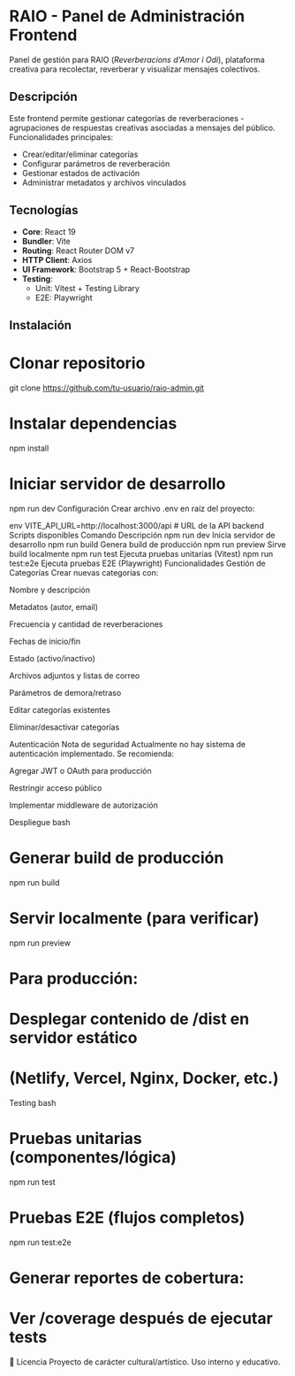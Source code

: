 # RAIO - Panel de Administración Frontend

Panel de gestión para RAIO (*Reverberacions d'Amor i Odi*), plataforma creativa para recolectar, reverberar y visualizar mensajes colectivos.
<!-- Agregar imagen real si está disponible -->

## Descripción

Este frontend permite gestionar categorías de reverberaciones - agrupaciones de respuestas creativas asociadas a mensajes del público. Funcionalidades principales:
- Crear/editar/eliminar categorías
- Configurar parámetros de reverberación
- Gestionar estados de activación
- Administrar metadatos y archivos vinculados

##  Tecnologías

- **Core**: React 19
- **Bundler**: Vite
- **Routing**: React Router DOM v7
- **HTTP Client**: Axios
- **UI Framework**: Bootstrap 5 + React-Bootstrap
- **Testing**:
  - Unit: Vitest + Testing Library
  - E2E: Playwright

##  Instalación

# Clonar repositorio
git clone https://github.com/tu-usuario/raio-admin.git

# Instalar dependencias
npm install

# Iniciar servidor de desarrollo
npm run dev
 Configuración
Crear archivo .env en raíz del proyecto:

env
VITE_API_URL=http://localhost:3000/api  # URL de la API backend
Scripts disponibles
Comando	Descripción
npm run dev	Inicia servidor de desarrollo
npm run build	Genera build de producción
npm run preview	Sirve build localmente
npm run test	Ejecuta pruebas unitarias (Vitest)
npm run test:e2e	Ejecuta pruebas E2E (Playwright)
 Funcionalidades
Gestión de Categorías
 Crear nuevas categorías con:

Nombre y descripción

Metadatos (autor, email)

Frecuencia y cantidad de reverberaciones

Fechas de inicio/fin

Estado (activo/inactivo)

Archivos adjuntos y listas de correo

Parámetros de demora/retraso

Editar categorías existentes

Eliminar/desactivar categorías

Autenticación
Nota de seguridad
Actualmente no hay sistema de autenticación implementado. Se recomienda:

Agregar JWT o OAuth para producción

Restringir acceso público

Implementar middleware de autorización

Despliegue
bash
# Generar build de producción
npm run build

# Servir localmente (para verificar)
npm run preview

# Para producción:
# Desplegar contenido de /dist en servidor estático
# (Netlify, Vercel, Nginx, Docker, etc.)
 Testing
bash
# Pruebas unitarias (componentes/lógica)
npm run test

# Pruebas E2E (flujos completos)
npm run test:e2e

# Generar reportes de cobertura:
# Ver /coverage después de ejecutar tests
📄 Licencia
Proyecto de carácter cultural/artístico. Uso interno y educativo.

